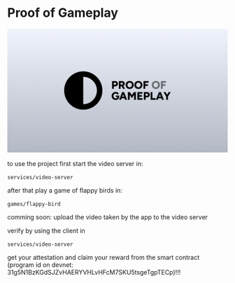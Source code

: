 # Proof of Gameplay

![Proof of Gameplay](docs/assets/pog-banner.png)

to use the project first start the video server in:
```
services/video-server
```

after that play a game of flappy birds in:

```
games/flappy-bird
```

comming soon:
upload the video taken by the app to the video server

verify by using the client in

```
services/video-server
```

get your attestation and claim your reward from the smart contract (program id on devnet: 31g5N1BzKGdSJZvHAERYVHLvHFcM7SKU5tsgeTgpTECp)!!!
